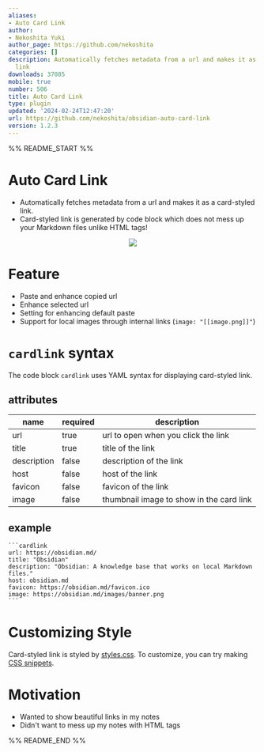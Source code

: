 ```yaml
---
aliases:
- Auto Card Link
author:
- Nekoshita Yuki
author_page: https://github.com/nekoshita
categories: []
description: Automatically fetches metadata from a url and makes it as a card-styled
  link
downloads: 37085
mobile: true
number: 506
title: Auto Card Link
type: plugin
updated: '2024-02-24T12:47:20'
url: https://github.com/nekoshita/obsidian-auto-card-link
version: 1.2.3
---
```


%% README_START %%

# Auto Card Link

- Automatically fetches metadata from a url and makes it as a card-styled link.
- Card-styled link is generated by code block which does not mess up your Markdown files unlike HTML tags!

<p align="center">
    <img src="https://raw.githubusercontent.com/nekoshita/obsidian-auto-card-link/HEAD/demo.gif">
</p>

# Feature
- Paste and enhance copied url
- Enhance selected url
- Setting for enhancing default paste
- Support for local images through internal links (`image: "[[image.png]]"`)


# `cardlink` syntax
The code block `cardlink` uses YAML syntax for displaying card-styled link.


## attributes
|name|required|description|
|---|---|---|
|url|true|url to open when you click the link|
|title|true|title of the link|
|description|false|description of the link|
|host|false|host of the link|
|favicon|false|favicon of the link|
|image|false|thumbnail image to show in the card link|


## example
```
​```cardlink
url: https://obsidian.md/
title: "Obsidian"
description: "Obsidian: A knowledge base that works on local Markdown files."
host: obsidian.md
favicon: https://obsidian.md/favicon.ico
image: https://obsidian.md/images/banner.png
​```
```

# Customizing Style
Card-styled link is styled by [styles.css](./styles.css). To customize, you can try making [CSS snippets](https://help.obsidian.md/How+to/Add+custom+styles#Use+Themes+and+or+CSS+snippets).

# Motivation
- Wanted to show beautiful links in my notes
- Didn't want to mess up my notes with HTML tags


%% README_END %%